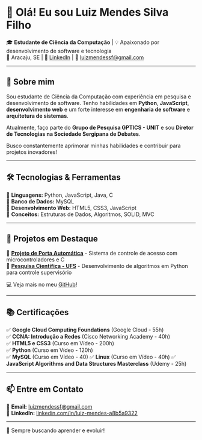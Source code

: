 # 👋 Olá! Eu sou Luiz Mendes Silva Filho  

🎓 **Estudante de Ciência da Computação** | 💡 Apaixonado por desenvolvimento de software e tecnologia  
📍 Aracaju, SE | 🔗 [LinkedIn](https://www.linkedin.com/in/luiz-mendes-a8b5a9322/) | 📨 luizmendessf@gmail.com  

---

## 🚀 Sobre mim  

Sou estudante de Ciência da Computação com experiência em pesquisa e desenvolvimento de software. Tenho habilidades em **Python**, **JavaScript**, **desenvolvimento web** e um forte interesse em **engenharia de software** e **arquitetura de sistemas**. 

Atualmente, faço parte do **Grupo de Pesquisa GPTICS - UNIT** e sou **Diretor de Tecnologias na Sociedade Sergipana de Debates**.  

Busco constantemente aprimorar minhas habilidades e contribuir para projetos inovadores!  

---

## 🛠 Tecnologias & Ferramentas  

🔹 **Linguagens:** Python, JavaScript, Java, C  
🔹 **Banco de Dados:** MySQL  
🔹 **Desenvolvimento Web:** HTML5, CSS3, JavaScript  
🔹 **Conceitos:** Estruturas de Dados, Algoritmos, SOLID, MVC  

---

## 📌 Projetos em Destaque  

📌 **[Projeto de Porta Automática](#)** - Sistema de controle de acesso com microcontroladores e C  
📌 **[Pesquisa Científica - UFS](#)** - Desenvolvimento de algoritmos em Python para controle supervisório  

💻 Veja mais no meu [GitHub](https://github.com/seu-usuario)!  

---

## 📚 Certificações  

✅ **Google Cloud Computing Foundations** (Google Cloud - 55h)  
✅ **CCNA: Introdução a Redes** (Cisco Networking Academy - 40h)  
✅ **HTML5 e CSS3** (Curso em Vídeo - 200h)  
✅ **Python** (Curso em Vídeo - 120h)  
✅ **MySQL** (Curso em Vídeo - 40)
✅ **Linux** (Curso em Vídeo - 40h)
✅ **JavaScript Algorithms and Data Structures Masterclass** (Udemy - 25h)

---

## 📫 Entre em Contato  

📧 **Email:** luizmendessf@gmail.com  
🔗 **LinkedIn:** [linkedin.com/in/luiz-mendes-a8b5a9322](https://www.linkedin.com/in/luiz-mendes-a8b5a9322/)  

---

🚀 Sempre buscando aprender e evoluir!  
